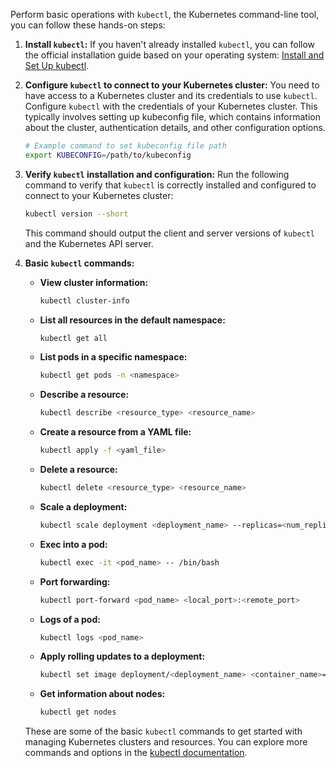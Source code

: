 Perform basic operations with `kubectl`, the Kubernetes command-line tool, you can follow these hands-on steps:

1. **Install `kubectl`:**
   If you haven't already installed `kubectl`, you can follow the official installation guide based on your operating system: [Install and Set Up kubectl](https://kubernetes.io/docs/tasks/tools/install-kubectl/).

2. **Configure `kubectl` to connect to your Kubernetes cluster:**
   You need to have access to a Kubernetes cluster and its credentials to use `kubectl`. Configure `kubectl` with the credentials of your Kubernetes cluster. This typically involves setting up kubeconfig file, which contains information about the cluster, authentication details, and other configuration options.

   ```bash
   # Example command to set kubeconfig file path
   export KUBECONFIG=/path/to/kubeconfig
   ```

3. **Verify `kubectl` installation and configuration:**
   Run the following command to verify that `kubectl` is correctly installed and configured to connect to your Kubernetes cluster:

   ```bash
   kubectl version --short
   ```

   This command should output the client and server versions of `kubectl` and the Kubernetes API server.

4. **Basic `kubectl` commands:**

   - **View cluster information:**
     ```bash
     kubectl cluster-info
     ```

   - **List all resources in the default namespace:**
     ```bash
     kubectl get all
     ```

   - **List pods in a specific namespace:**
     ```bash
     kubectl get pods -n <namespace>
     ```

   - **Describe a resource:**
     ```bash
     kubectl describe <resource_type> <resource_name>
     ```

   - **Create a resource from a YAML file:**
     ```bash
     kubectl apply -f <yaml_file>
     ```

   - **Delete a resource:**
     ```bash
     kubectl delete <resource_type> <resource_name>
     ```

   - **Scale a deployment:**
     ```bash
     kubectl scale deployment <deployment_name> --replicas=<num_replicas>
     ```

   - **Exec into a pod:**
     ```bash
     kubectl exec -it <pod_name> -- /bin/bash
     ```

   - **Port forwarding:**
     ```bash
     kubectl port-forward <pod_name> <local_port>:<remote_port>
     ```

   - **Logs of a pod:**
     ```bash
     kubectl logs <pod_name>
     ```

   - **Apply rolling updates to a deployment:**
     ```bash
     kubectl set image deployment/<deployment_name> <container_name>=<new_image>:<tag>
     ```

   - **Get information about nodes:**
     ```bash
     kubectl get nodes
     ```

   These are some of the basic `kubectl` commands to get started with managing Kubernetes clusters and resources. You can explore more commands and options in the [kubectl documentation](https://kubectl.docs.kubernetes.io/).